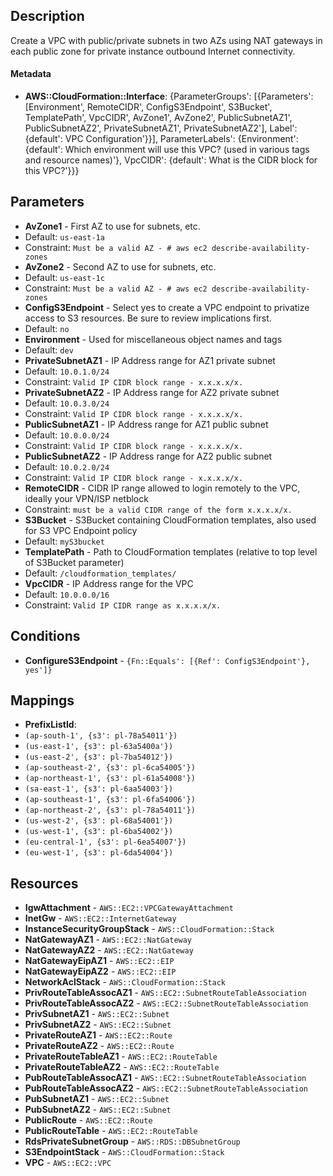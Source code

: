 
## Description

Create a VPC with public/private subnets in two AZs using NAT gateways in each public zone for private instance outbound Internet connectivity.

#### Metadata

 * **AWS::CloudFormation::Interface**: {ParameterGroups': [{Parameters': [Environment', RemoteCIDR', ConfigS3Endpoint', S3Bucket', TemplatePath', VpcCIDR', AvZone1', AvZone2', PublicSubnetAZ1', PublicSubnetAZ2', PrivateSubnetAZ1', PrivateSubnetAZ2'], Label': {default': VPC Configuration'}}], ParameterLabels': {Environment': {default': Which environment will use this VPC? (used in various tags and resource names)'}, VpcCIDR': {default': What is the CIDR block for this VPC?'}}}

## Parameters

 * **AvZone1** - First AZ to use for subnets, etc.
  * Default: `us-east-1a`
  * Constraint: `Must be a valid AZ - # aws ec2 describe-availability-zones`
 * **AvZone2** - Second AZ to use for subnets, etc.
  * Default: `us-east-1c`
  * Constraint: `Must be a valid AZ - # aws ec2 describe-availability-zones`
 * **ConfigS3Endpoint** - Select yes to create a VPC endpoint to privatize access to S3 resources. Be sure to review implications first.
  * Default: `no`
 * **Environment** - Used for miscellaneous object names and tags
  * Default: `dev`
 * **PrivateSubnetAZ1** - IP Address range for AZ1 private subnet
  * Default: `10.0.1.0/24`
  * Constraint: `Valid IP CIDR block range - x.x.x.x/x.`
 * **PrivateSubnetAZ2** - IP Address range for AZ2 private subnet
  * Default: `10.0.3.0/24`
  * Constraint: `Valid IP CIDR block range - x.x.x.x/x.`
 * **PublicSubnetAZ1** - IP Address range for AZ1 public subnet
  * Default: `10.0.0.0/24`
  * Constraint: `Valid IP CIDR block range - x.x.x.x/x.`
 * **PublicSubnetAZ2** - IP Address range for AZ2 public subnet
  * Default: `10.0.2.0/24`
  * Constraint: `Valid IP CIDR block range - x.x.x.x/x.`
 * **RemoteCIDR** - CIDR IP range allowed to login remotely to the VPC, ideally your VPN/ISP netblock
  * Constraint: `must be a valid CIDR range of the form x.x.x.x/x.`
 * **S3Bucket** - S3Bucket containing CloudFormation templates, also used for S3 VPC Endpoint policy
  * Default: `myS3bucket`
 * **TemplatePath** - Path to CloudFormation templates (relative to top level of S3Bucket parameter)
  * Default: `/cloudformation_templates/`
 * **VpcCIDR** - IP Address range for the VPC
  * Default: `10.0.0.0/16`
  * Constraint: `Valid IP CIDR range as x.x.x.x/x.`

## Conditions

 * **ConfigureS3Endpoint** - `{Fn::Equals': [{Ref': ConfigS3Endpoint'}, yes']}`

## Mappings

 * **PrefixListId**:
  * `(ap-south-1', {s3': pl-78a54011'})`
  * `(us-east-1', {s3': pl-63a5400a'})`
  * `(us-east-2', {s3': pl-7ba54012'})`
  * `(ap-southeast-2', {s3': pl-6ca54005'})`
  * `(ap-northeast-1', {s3': pl-61a54008'})`
  * `(sa-east-1', {s3': pl-6aa54003'})`
  * `(ap-southeast-1', {s3': pl-6fa54006'})`
  * `(ap-northeast-2', {s3': pl-78a54011'})`
  * `(us-west-2', {s3': pl-68a54001'})`
  * `(us-west-1', {s3': pl-6ba54002'})`
  * `(eu-central-1', {s3': pl-6ea54007'})`
  * `(eu-west-1', {s3': pl-6da54004'})`

## Resources

 * **IgwAttachment** - `AWS::EC2::VPCGatewayAttachment`
 * **InetGw** - `AWS::EC2::InternetGateway`
 * **InstanceSecurityGroupStack** - `AWS::CloudFormation::Stack`
 * **NatGatewayAZ1** - `AWS::EC2::NatGateway`
 * **NatGatewayAZ2** - `AWS::EC2::NatGateway`
 * **NatGatewayEipAZ1** - `AWS::EC2::EIP`
 * **NatGatewayEipAZ2** - `AWS::EC2::EIP`
 * **NetworkAclStack** - `AWS::CloudFormation::Stack`
 * **PrivRouteTableAssocAZ1** - `AWS::EC2::SubnetRouteTableAssociation`
 * **PrivRouteTableAssocAZ2** - `AWS::EC2::SubnetRouteTableAssociation`
 * **PrivSubnetAZ1** - `AWS::EC2::Subnet`
 * **PrivSubnetAZ2** - `AWS::EC2::Subnet`
 * **PrivateRouteAZ1** - `AWS::EC2::Route`
 * **PrivateRouteAZ2** - `AWS::EC2::Route`
 * **PrivateRouteTableAZ1** - `AWS::EC2::RouteTable`
 * **PrivateRouteTableAZ2** - `AWS::EC2::RouteTable`
 * **PubRouteTableAssocAZ1** - `AWS::EC2::SubnetRouteTableAssociation`
 * **PubRouteTableAssocAZ2** - `AWS::EC2::SubnetRouteTableAssociation`
 * **PubSubnetAZ1** - `AWS::EC2::Subnet`
 * **PubSubnetAZ2** - `AWS::EC2::Subnet`
 * **PublicRoute** - `AWS::EC2::Route`
 * **PublicRouteTable** - `AWS::EC2::RouteTable`
 * **RdsPrivateSubnetGroup** - `AWS::RDS::DBSubnetGroup`
 * **S3EndpointStack** - `AWS::CloudFormation::Stack`
 * **VPC** - `AWS::EC2::VPC`


